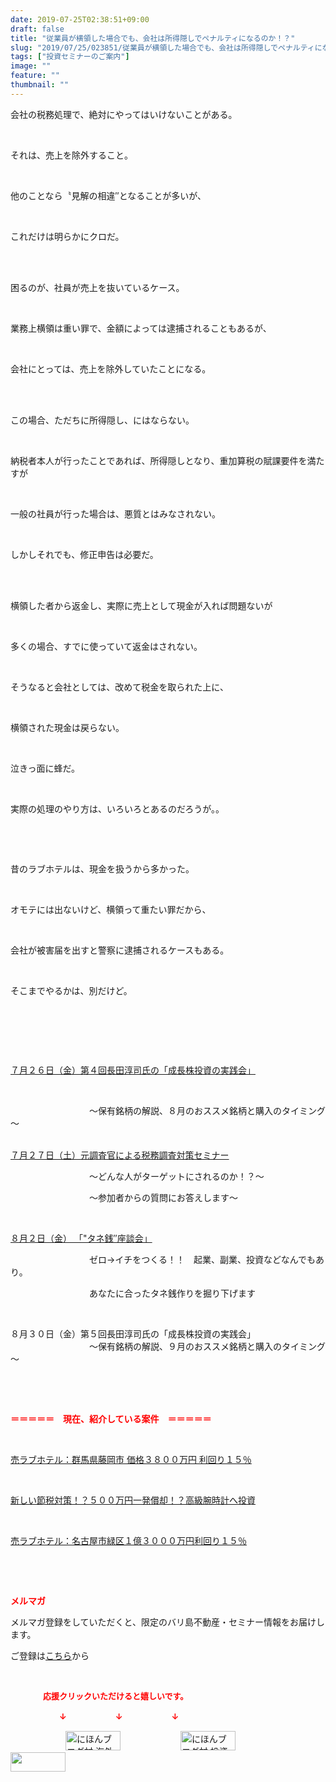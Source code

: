```yaml
---
date: 2019-07-25T02:38:51+09:00
draft: false
title: "従業員が横領した場合でも、会社は所得隠しでペナルティになるのか！？"
slug: "2019/07/25/023851/従業員が横領した場合でも、会社は所得隠しでペナルティになるのか！？"
tags: ["投資セミナーのご案内"]
image: ""
feature: ""
thumbnail: ""
---
```

<p>会社の税務処理で、絶対にやってはいけないことがある。</p><p> </p><p>それは、売上を除外すること。</p><p> </p><p>他のことなら〝見解の相違″となることが多いが、</p><p> </p><p>これだけは明らかにクロだ。</p><p> </p><p><br/>困るのが、社員が売上を抜いているケース。</p><p> </p><p>業務上横領は重い罪で、金額によっては逮捕されることもあるが、</p><p> </p><p>会社にとっては、売上を除外していたことになる。</p><p> </p><p><br/>この場合、ただちに所得隠し、にはならない。</p><p> </p><p>納税者本人が行ったことであれば、所得隠しとなり、重加算税の賦課要件を満たすが</p><p> </p><p>一般の社員が行った場合は、悪質とはみなされない。</p><p> </p><p>しかしそれでも、修正申告は必要だ。</p><p> </p><p><br/>横領した者から返金し、実際に売上として現金が入れば問題ないが</p><p> </p><p>多くの場合、すでに使っていて返金はされない。</p><p> </p><p>そうなると会社としては、改めて税金を取られた上に、</p><p> </p><p>横領された現金は戻らない。</p><p> </p><p>泣きっ面に蜂だ。</p><p> </p><p>実際の処理のやり方は、いろいろとあるのだろうが。。</p><p> </p><p> </p><p>昔のラブホテルは、現金を扱うから多かった。</p><p> </p><p>オモテには出ないけど、横領って重たい罪だから、</p><p> </p><p>会社が被害届を出すと警察に逮捕されるケースもある。</p><p> </p><p>そこまでやるかは、別だけど。</p><p> </p><p> </p><p> </p><p><a href="entry-12497099619.html" target="_blank">７月２６日（金）第４回長田淳司氏の「成長株投資の実践会」</a></p><p> </p><p>　　　　　　　　　～保有銘柄の解説、８月のおススメ銘柄と購入のタイミング～</p><p><br/><a href="entry-12489917228.html" target="_blank">７月２７日（土）元調査官による税務調査対策セミナー</a></p><p>　　　　　　　　　～どんな人がターゲットにされるのか！？～</p><p>　　　　　　　　　～参加者からの質問にお答えします～</p><p> </p><p><a href="entry-12490299208.html" target="_blank">８月２日（金） 「"タネ銭″座談会」</a></p><p>　　　　　　　　　ゼロ→イチをつくる！！　起業、副業、投資などなんでもあり。</p><p>　　　　　　　　　あなたに合ったタネ銭作りを掘り下げます</p><p> </p><p>８月３０日（金）第５回長田淳司氏の「成長株投資の実践会」<br/>　　　　　　　　　～保有銘柄の解説、９月のおススメ銘柄と購入のタイミング～</p><p> </p><p> </p><p><span style="font-weight: bold;"><span style="color: rgb(255, 0, 0);">＝＝＝＝＝　現在、紹介している案件　＝＝＝＝＝</span></span></p><p> </p><p><a href="entry-12497454744.html" target="_blank">売ラブホテル：群馬県藤岡市 価格３８００万円 利回り１５％</a></p><p> </p><p><a href="entry-12492433937.html" target="_blank">新しい節税対策！？５００万円一発償却！？高級腕時計へ投資</a></p><p> </p><p><a href="entry-12489345635.html" target="_blank">売ラブホテル：名古屋市緑区１億３０００万円利回り１５％</a></p><p> </p><p> </p><p><span style="font-weight: bold;"><span style="color: rgb(255, 0, 0);">メルマガ</span></span></p><p>メルマガ登録をしていただくと、限定のバリ島不動産・セミナー情報をお届けします。</p><p>ご登録は<a href="f9eeVI" target="_blank">こちら</a>から</p><p style="text-align: center;"> </p><p><font color="#ff0000" size="2"><strong>　　　　応援クリックいただけると嬉しいです。</strong></font></p><p><font color="#ff0000" size="2"><strong>　　　　　　↓　　　　　　↓　　　　　　↓</strong></font></p><p><a href="ranking.html?p_cid=01260127" id="&amp;blogmura_banner"><img alt="にほんブログ村 海外生活ブログ バリ島情報へ" border="0" height="31" src="data:image/svg+xml;charset=utf-8,%3Csvg%20xmlns%3D%22http%3A%2F%2Fwww.w3.org%2F2000%2Fsvg%22%20title%3D%22Placeholder%20for%20Images%22%20role%3D%22presentation%22%20viewBox%3D%220%200%2088%2031%22%20%2F%3E" width="88" data-src="//overseas.blogmura.com/bali/img/bali88_31.gif" style="aspect-ratio: auto 88 / 31;"/><noscript><img alt="にほんブログ村 海外生活ブログ バリ島情報へ" border="0" height="31" src="//overseas.blogmura.com/bali/img/bali88_31.gif" width="88"></noscript></a>  <a href="ranking.html?p_cid=01260127" id="&amp;blogmura_banner"><img alt="にほんブログ村 投資ブログ 不動産投資へ" border="0" height="31" src="data:image/svg+xml;charset=utf-8,%3Csvg%20xmlns%3D%22http%3A%2F%2Fwww.w3.org%2F2000%2Fsvg%22%20title%3D%22Placeholder%20for%20Images%22%20role%3D%22presentation%22%20viewBox%3D%220%200%2088%2031%22%20%2F%3E" width="88" data-src="//investment.blogmura.com/hudousantoushi/img/hudousantoushi88_31.gif" style="aspect-ratio: auto 88 / 31;"/><noscript><img alt="にほんブログ村 投資ブログ 不動産投資へ" border="0" height="31" src="//investment.blogmura.com/hudousantoushi/img/hudousantoushi88_31.gif" width="88"></noscript></a> <a href="link.php?1804582" title="人気ブログランキングへ"><img border="0" height="31" src="data:image/svg+xml;charset=utf-8,%3Csvg%20xmlns%3D%22http%3A%2F%2Fwww.w3.org%2F2000%2Fsvg%22%20title%3D%22Placeholder%20for%20Images%22%20role%3D%22presentation%22%20viewBox%3D%220%200%2088%2031%22%20%2F%3E" width="88" data-src="https://blog.with2.net/img/banner/banner_22.gif" style="aspect-ratio: auto 88 / 31;"/><noscript><img border="0" height="31" src="https://blog.with2.net/img/banner/banner_22.gif" width="88"></noscript></a></p>


